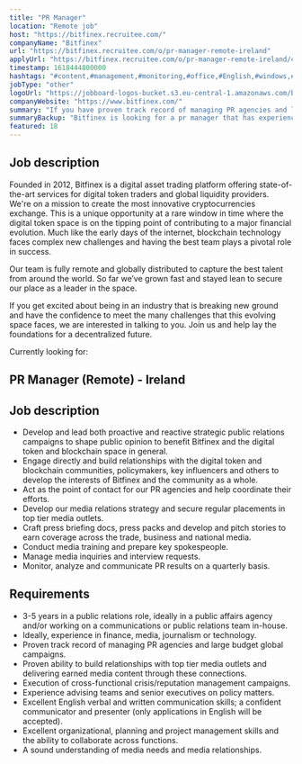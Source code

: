 ```yaml
---
title: "PR Manager"
location: "Remote job"
host: "https://bitfinex.recruitee.com/"
companyName: "Bitfinex"
url: "https://bitfinex.recruitee.com/o/pr-manager-remote-ireland"
applyUrl: "https://bitfinex.recruitee.com/o/pr-manager-remote-ireland/c/new"
timestamp: 1618444800000
hashtags: "#content,#management,#monitoring,#office,#English,#windows,#finance"
jobType: "other"
logoUrl: "https://jobboard-logos-bucket.s3.eu-central-1.amazonaws.com/bitfinex"
companyWebsite: "https://www.bitfinex.com/"
summary: "If you have proven track record of managing PR agencies and large budget global campaigns, Bitfinex has a job opening for a PR Manager"
summaryBackup: "Bitfinex is looking for a pr manager that has experience in: #windows, #content, #management."
featured: 18
---
```


## Job description

Founded in 2012, Bitfinex is a digital asset trading platform offering state-of-the-art services for digital token traders and global liquidity providers. We're on a mission to create the most innovative cryptocurrencies exchange. This is a unique opportunity at a rare window in time where the digital token space is on the tipping point of contributing to a major financial evolution. Much like the early days of the internet, blockchain technology faces complex new challenges and having the best team plays a pivotal role in success.

Our team is fully remote and globally distributed to capture the best talent from around the world. So far we’ve grown fast and stayed lean to secure our place as a leader in the space.

If you get excited about being in an industry that is breaking new ground and have the confidence to meet the many challenges that this evolving space faces, we are interested in talking to you. Join us and help lay the foundations for a decentralized future.

Currently looking for:

## PR Manager (Remote) - Ireland


## Job description

*   Develop and lead both proactive and reactive strategic public relations campaigns to shape public opinion to benefit Bitfinex and the digital token and blockchain space in general.
*   Engage directly and build relationships with the digital token and blockchain communities, policymakers, key influencers and others to develop the interests of Bitfinex and the community as a whole.
*   Act as the point of contact for our PR agencies and help coordinate their efforts.
*   Develop our media relations strategy and secure regular placements in top tier media outlets.
*   Craft press briefing docs, press packs and develop and pitch stories to earn coverage across the trade, business and national media.
*   Conduct media training and prepare key spokespeople.
*   Manage media inquiries and interview requests.
*   Monitor, analyze and communicate PR results on a quarterly basis.

## Requirements

*   3-5 years in a public relations role, ideally in a public affairs agency and/or working on a communications or public relations team in-house.
*   Ideally, experience in finance, media, journalism or technology.
*   Proven track record of managing PR agencies and large budget global campaigns.
*   Proven ability to build relationships with top tier media outlets and delivering earned media content through these connections.
*   Execution of cross-functional crisis/reputation management campaigns.
*   Experience advising teams and senior executives on policy matters.
*   Excellent English verbal and written communication skills; a confident communicator and presenter (only applications in English will be accepted).
*   Excellent organizational, planning and project management skills and the ability to collaborate across functions.
*   A sound understanding of media needs and media relationships.
